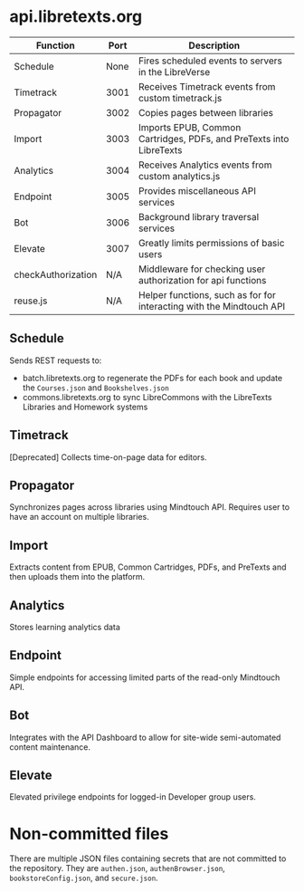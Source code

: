 api.libretexts.org
=============================

| Function               | Port | Description                                                                |
| -----------            | ---- | ---                                                                        |
| Schedule               | None | Fires scheduled events to servers in the LibreVerse                        |
| Timetrack              | 3001 | Receives Timetrack events from custom timetrack.js                         |
| Propagator             | 3002 | Copies pages between libraries                                             |
| Import                 | 3003 | Imports EPUB, Common Cartridges, PDFs, and PreTexts into LibreTexts        |
| Analytics              | 3004 | Receives Analytics events from custom analytics.js                         |
| Endpoint               | 3005 | Provides miscellaneous API services                                        |
| Bot                    | 3006 | Background library traversal services                                      |
| Elevate                | 3007 | Greatly limits permissions of basic users                                  |
| checkAuthorization     | N/A | Middleware for checking user authorization for api functions                |
| reuse.js               | N/A | Helper functions, such as for for interacting with the Mindtouch API        |


Schedule
---
Sends REST requests to:
* batch.libretexts.org to regenerate the PDFs for each book and update the `Courses.json` and `Bookshelves.json`
* commons.libretexts.org to sync LibreCommons with the LibreTexts Libraries and Homework systems

Timetrack
---
[Deprecated] Collects time-on-page data for editors.

Propagator
---
Synchronizes pages across libraries using Mindtouch API. Requires user to have an account on multiple libraries.

Import
---
Extracts content from EPUB, Common Cartridges, PDFs, and PreTexts and then uploads them into the platform.

Analytics
---
Stores learning analytics data

Endpoint
---
Simple endpoints for accessing limited parts of the read-only Mindtouch API.

Bot
---
Integrates with the API Dashboard to allow for site-wide semi-automated content maintenance.

Elevate
---
Elevated privilege endpoints for logged-in Developer group users.

Non-committed files
===================
There are multiple JSON files containing secrets that are not committed to the repository. They are `authen.json`, `authenBrowser.json`, `bookstoreConfig.json`, and `secure.json`.
